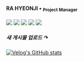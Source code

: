 #### RA HYEONJI • <sub> Project Manager <sub/>
<img src="https://img.shields.io/badge/Adobe-000000?style=flat&logo=Adobe&logoColor=FF0000"/> <img src="https://img.shields.io/badge/googleanalytics-000000?style=flat&logo=googleanalytics&logoColor=E37400"/> <img src="https://img.shields.io/badge/typeform-000000?style=flat&logo=typeform&logoColor=262627"/> <img src="https://img.shields.io/badge/dbeaver-000000?style=flat&logo=dbeaver&logoColor=ffffff"/> <img src="https://img.shields.io/badge/asana-000000?style=flat&logo=asana&logoColor=F06A6A"/>

##### 새 게시물 업로드  ↷
[![Velog's GitHub stats](https://velog-readme-stats.vercel.app/api?name=raxchaz)](https://velog.io/@raxchaz) <br/>
